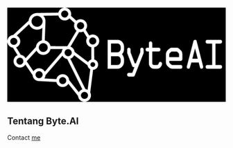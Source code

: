 <p align="center">
  <img src="https://raw.githubusercontent.com/byte-ai/.github/main/profile/byte-logo.jpg" alt="logo banner" width="700">
  <br>
</p>

## Tentang Byte.AI
Contact <a href="mailto:byte.ai.contact@gmail.com">me</a>
